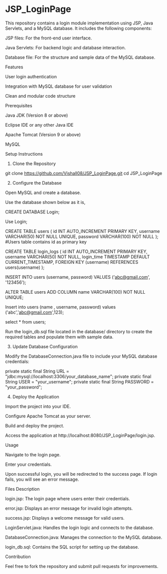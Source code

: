 # JSP_LoginPage

This repository contains a login module implementation using JSP, Java Servlets, and a MySQL database. It includes the following components:

JSP files: For the front-end user interface.

Java Servlets: For backend logic and database interaction.

Database file: For the structure and sample data of the MySQL database.

Features

User login authentication

Integration with MySQL database for user validation

Clean and modular code structure

Prerequisites

Java JDK (Version 8 or above)

Eclipse IDE or any other Java IDE

Apache Tomcat (Version 9 or above)

MySQL

Setup Instructions

1. Clone the Repository

git clone https://github.com/Vishall08/JSP_LoginPage.git
cd JSP_LoginPage

2. Configure the Database

Open MySQL and create a database.

Use the database shown below as it is,

CREATE DATABASE Login;

Use Login;

CREATE TABLE users (
    id INT AUTO_INCREMENT PRIMARY KEY,
    username VARCHAR(50) NOT NULL UNIQUE,
    password VARCHAR(100) NOT NULL
);
#Users table contains id as primary key 

CREATE TABLE login_logs (
    id INT AUTO_INCREMENT PRIMARY KEY,
    username VARCHAR(50) NOT NULL,
    login_time TIMESTAMP DEFAULT CURRENT_TIMESTAMP,
    FOREIGN KEY (username) REFERENCES users(username)
);

INSERT INTO users (username, password) 
VALUES ('abc@gmail.com', '123456');

ALTER TABLE users
ADD COLUMN name VARCHAR(100) NOT NULL UNIQUE;

Insert into users (name , username, password) values ('abc','abc@gmail.com',123);

select * from users;


Run the login_db.sql file located in the database/ directory to create the required tables and populate them with sample data.

3. Update Database Configuration

Modify the DatabaseConnection.java file to include your MySQL database credentials:

private static final String URL = "jdbc:mysql://localhost:3306/your_database_name";
private static final String USER = "your_username";
private static final String PASSWORD = "your_password";

4. Deploy the Application

Import the project into your IDE.

Configure Apache Tomcat as your server.

Build and deploy the project.

Access the application at http://localhost:8080/JSP_LoginPage/login.jsp.

Usage

Navigate to the login page.

Enter your credentials.

Upon successful login, you will be redirected to the success page. If login fails, you will see an error message.

Files Description

login.jsp: The login page where users enter their credentials.

error.jsp: Displays an error message for invalid login attempts.

success.jsp: Displays a welcome message for valid users.

LoginServlet.java: Handles the login logic and connects to the database.

DatabaseConnection.java: Manages the connection to the MySQL database.

login_db.sql: Contains the SQL script for setting up the database.





Contribution

Feel free to fork the repository and submit pull requests for improvements.



